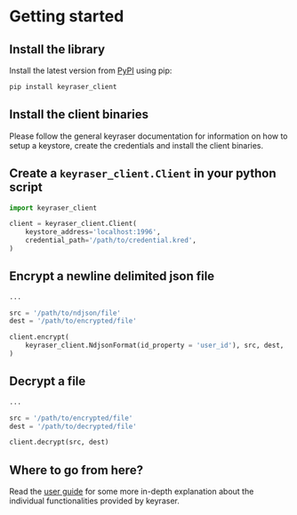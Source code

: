 # Getting started

## Install the library

Install the latest version from [PyPI](https://pypi.org/project/keyraser_client/)
using pip:

```bash
pip install keyraser_client
```

## Install the client binaries

Please follow the general keyraser documentation for information on how to setup
a keystore, create the credentials and install the client binaries.

## Create a `keyraser_client.Client` in your python script

```python
import keyraser_client

client = keyraser_client.Client(
    keystore_address='localhost:1996',
    credential_path='/path/to/credential.kred',
)

```

## Encrypt a newline delimited json file

```python
...

src = '/path/to/ndjson/file'
dest = '/path/to/encrypted/file'

client.encrypt(
    keyraser_client.NdjsonFormat(id_property = 'user_id'), src, dest,
)
```



## Decrypt a file

```python
...

src = '/path/to/encrypted/file'
dest = '/path/to/decrypted/file'

client.decrypt(src, dest)
```

## Where to go from here?

Read the [user guide](../user_guide/) for some more in-depth explanation about
the individual functionalities provided by keyraser.
